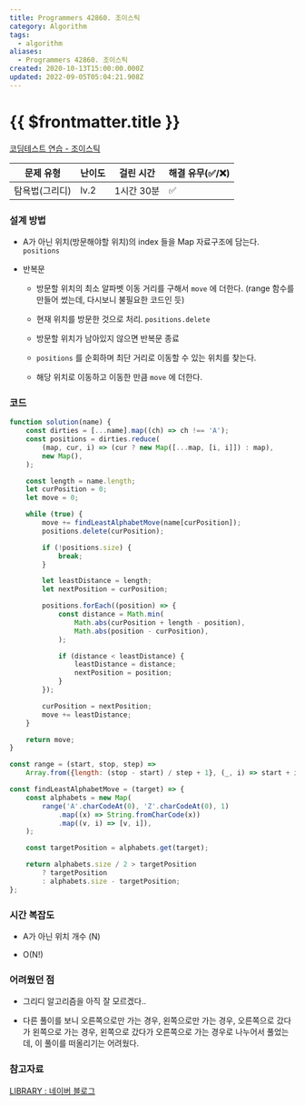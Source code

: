 ```yaml
---
title: Programmers 42860. 조이스틱
category: Algorithm
tags:
  - algorithm
aliases:
  - Programmers 42860. 조이스틱
created: 2020-10-13T15:00:00.000Z
updated: 2022-09-05T05:04:21.908Z
---
```


# {{ $frontmatter.title }}

[코딩테스트 연습 - 조이스틱](https://programmers.co.kr/learn/courses/30/lessons/42860)

| 문제 유형      | 난이도 | 걸린 시간  | 해결 유무(✅/❌) |
| -------------- | ------ | ---------- | ---------------- |
| 탐욕법(그리디) | lv.2   | 1시간 30분 | ✅               |

### 설계 방법

- A가 아닌 위치(방문해야할 위치)의 index 들을 Map 자료구조에 담는다. `positions`

- 반복문

  - 방문할 위치의 최소 알파벳 이동 거리를 구해서 `move` 에 더한다. (range 함수를만들어 썼는데, 다시보니 불필요한 코드인 듯)

  - 현재 위치를 방문한 것으로 처리. `positions.delete`

  - 방문할 위치가 남아있지 않으면 반복문 종료

  - `positions` 를 순회하며 최단 거리로 이동할 수 있는 위치를 찾는다.

  - 해당 위치로 이동하고 이동한 만큼 `move` 에 더한다.

### 코드

```javascript
function solution(name) {
	const dirties = [...name].map((ch) => ch !== 'A');
	const positions = dirties.reduce(
		(map, cur, i) => (cur ? new Map([...map, [i, i]]) : map),
		new Map(),
	);

	const length = name.length;
	let curPosition = 0;
	let move = 0;

	while (true) {
		move += findLeastAlphabetMove(name[curPosition]);
		positions.delete(curPosition);

		if (!positions.size) {
			break;
		}

		let leastDistance = length;
		let nextPosition = curPosition;

		positions.forEach((position) => {
			const distance = Math.min(
				Math.abs(curPosition + length - position),
				Math.abs(position - curPosition),
			);

			if (distance < leastDistance) {
				leastDistance = distance;
				nextPosition = position;
			}
		});

		curPosition = nextPosition;
		move += leastDistance;
	}

	return move;
}

const range = (start, stop, step) =>
	Array.from({length: (stop - start) / step + 1}, (_, i) => start + i * step);

const findLeastAlphabetMove = (target) => {
	const alphabets = new Map(
		range('A'.charCodeAt(0), 'Z'.charCodeAt(0), 1)
			.map((x) => String.fromCharCode(x))
			.map((v, i) => [v, i]),
	);

	const targetPosition = alphabets.get(target);

	return alphabets.size / 2 > targetPosition
		? targetPosition
		: alphabets.size - targetPosition;
};
```

### 시간 복잡도

- A가 아닌 위치 개수 (N)

- O(N!)

### 어려웠던 점

- 그리디 알고리즘을 아직 잘 모르겠다..

- 다른 풀이를 보니 오른쪽으로만 가는 경우, 왼쪽으로만 가는 경우, 오른쪽으로 갔다가 왼쪽으로 가는 경우, 왼쪽으로 갔다가 오른쪽으로 가는 경우로 나누어서 풀었는데, 이 풀이를 떠올리기는 어려웠다.

### 참고자료

[LIBRARY : 네이버 블로그](https://blog.naver.com/teen14y/222109469253)
